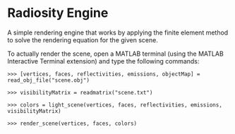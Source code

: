 # Radiosity Engine
A simple rendering engine that works by applying the finite element method to solve the rendering equation for the given scene. 

To actually render the scene, open a MATLAB terminal (using the MATLAB Interactive Terminal extension) and type the following commands:
```
>>> [vertices, faces, reflectivities, emissions, objectMap] = read_obj_file("scene.obj")

>>> visibilityMatrix = readmatrix("scene.txt")

>>> colors = light_scene(vertices, faces, reflectivities, emissions, visibilityMatrix)

>>> render_scene(vertices, faces, colors)
```
